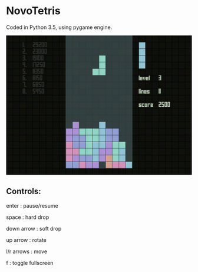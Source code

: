 # NovoTetris
Coded in Python 3.5, using pygame engine.

![screenshot](screenshot.jpg?raw=true "Screenshot")

Controls:
---------
enter         : pause/resume

space         : hard drop

down arrow    : soft drop

up arrow      : rotate

l/r arrows    : move

f             : toggle fullscreen



